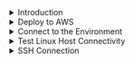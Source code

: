 <details>
<summary>Introduction</summary>
<br>

Each cloud provider has its own set of tools. Azure has the Azure Resource Manager. AWS has Cloudformation. There are also several third-party tools, such as Terraform and of course, Ansible.

Your Ansible development environment will consist of two virtual machines, respectively running the

    Windows server operating system
    Linux operating system

You will configure these two virtual machines using Ansible

</details>

<details>
<summary>Deploy to AWS</summary>
<br>

![](i/20220517212246.png)  
![](i/20220517212325.png)  
```
---
- hosts: localhost
  gather_facts: false
  connection: local

  tasks: 
    - name: create vpc
      ec2_vpc_net:
        name: ansible
        cidr_block: 10.0.0.0/16
        region: us-east-1
        tags:
          Name: ansible-vpc
          app: ansible
          env: dev
        state: present
      register: ansible_vpc

    - name: create subnet
      ec2_vpc_subnet:
        region: us-east-1
        vpc_id: "{{ ansible_vpc.vpc.id }}"
        cidr: 10.0.1.0/24
        map_public: yes
        tags:
          Name: ansible-subnet
          app: ansible
          env: dev
        state: present
      register: ansible_subnet

    - name: create internet gateway
      ec2_vpc_igw:
        vpc_id: "{{ ansible_vpc.vpc.id }}"
        region: us-east-1
        state: present
        tags:
          Name: "ansible-igw"
          app: ansible
          env: dev
      register: igw

    - name: Route IGW
      ec2_vpc_route_table:
        vpc_id: "{{ ansible_vpc.vpc.id }}"
        region: us-east-1
        subnets:
          - "{{ ansible_subnet.subnet.id }}"
        routes:
          - dest: 0.0.0.0/0
            gateway_id: "{{ igw.gateway_id  }}"
        tags:
          Name: ansible-public
```

![](i/20220517212438.png)  
```
---
- hosts: localhost
  gather_facts: false
  connection: local

  tasks: 
    - pause:
        prompt: "Enter password"
        echo: no
      when: password is undefined
      register: password_input

    - set_fact:
        password: "{{ password_input.user_input }}"
      when: password is undefined

    - ec2_vpc_net_info:
        region: us-east-1
        filters:
          "tag:Name": ansible
      register: ansible_vpc

    - ec2_vpc_subnet_info:
        region: us-east-1
        filters:
          vpc-id: "{{ ansible_vpc.vpcs[0].id }}"
      register: ansible_subnet

    - name: webserver security group
      ec2_group:
        name: windows
        description: windows sg
        vpc_id: "{{ ansible_vpc.vpcs[0].id }}"
        region: us-east-1
        tags:
          Name: windows
          app: ansible
          env: dev
        rules:
          - proto: tcp
            from_port: 80
            to_port: 80
            cidr_ip: 0.0.0.0/0
            rule_desc: allow all on port 80
          - proto: tcp
            from_port: 3389
            to_port: 3389
            cidr_ip: 0.0.0.0/0
            rule_desc: allow all RDP on port 3389
          - proto: tcp
            from_port: 5986
            to_port: 5986
            cidr_ip: 0.0.0.0/0
            rule_desc: allow all HTTPS via WinRM on 5986
          - proto: tcp
            from_port: 5985
            to_port: 5985
            cidr_ip: 0.0.0.0/0
            rule_desc: allow all HTTP via WinRM on 5985

    - name: create a new ec2 key
      ec2_key:
        name: aws-ansible-key
        region: us-east-1
        state: present
      register: ec2_key

    - name: Save private key to disk
      copy: content="{{ ec2_key.key.private_key }}" dest="./aws-ansible-key.pem" mode=0600
      when: ec2_key.changed

    - name: windows - create ec2 instance
      ec2:
        key_name: aws-ansible-key
        instance_type: t2.micro
        image: ami-0ac51e8ec52326463
        region: us-east-1
        group: windows
        count: 1
        vpc_subnet_id: "{{ ansible_subnet.subnets[0].id }}"
        user_data: |
          <powershell>
          $content = (Invoke-WebRequest -Uri 'https://raw.githubusercontent.com/ansible/ansible/devel/examples/scripts/ConfigureRemotingForAnsible.ps1' -UseBasicParsing).content
          iex $content
          $password = "{{ password }}" | ConvertTo-SecureString -AsPlainText -Force
          New-LocalUser 'ansible' -Password $password
          Add-LocalGroupMember -Group 'Administrators' -Member 'ansible'
          </powershell>
          <persist>true</persist>
        wait: yes
        assign_public_ip: yes
        instance_tags:
          Name: winweb01
          app: ansible
          env: dev
          os: windows
      register: ec2

    - name: associate new elastic IPs with each of the instances
      ec2_eip:
        device_id: "{{ item }}"
        release_on_disassociation: yes
        region: us-east-1
      loop: "{{ ec2.instance_ids }}"

# - name: get the Administrator password
#   ec2_win_password:
#     profile: my-boto-profile
#     instance_id: i-XXXXXX
#     region: us-east-1
#     key_file: "~/aws-creds/my_test_key.pem"

```
![](i/20220517212543.png)  
```
---
- hosts: localhost
  gather_facts: false
  connection: local

  tasks: 
    - pause:
        prompt: "Enter password"
        echo: no
      when: password is undefined
      register: password_input

    - set_fact:
        password: "{{ password_input.user_input }}"
      when: password is undefined

    - ec2_vpc_net_info:
        region: us-east-1
        filters:
          "tag:Name": ansible
      register: ansible_vpc

    - ec2_vpc_subnet_info:
        region: us-east-1
        filters:
          vpc-id: "{{ ansible_vpc.vpcs[0].id }}"
      register: ansible_subnet

    - name: linux security group
      ec2_group:
        name: linux
        description: linux sg
        vpc_id: "{{ ansible_vpc.vpcs[0].id }}"
        region: us-east-1
        tags:
          Name: linux
          app: ansible
          env: dev
        rules:
          - proto: tcp
            from_port: 22
            to_port: 22
            cidr_ip: 0.0.0.0/0
            rule_desc: allow all on port 22
          - proto: tcp
            from_port: 80
            to_port: 80
            cidr_ip: 0.0.0.0/0
            rule_desc: allow all on port 80

    - name: create a new ec2 key
      ec2_key:
        name: aws-ansible-key
        region: us-east-1
        state: present
      register: ec2_key

    - name: Save private key to disk
      copy: content="{{ ec2_key.key.private_key }}" dest="./aws-ansible-key.pem" mode=0600
      when: ec2_key.changed

    - name: linux - create ec2 instance
      ec2:
        key_name: aws-ansible-key
        instance_type: t2.micro
        image: ami-0c322300a1dd5dc79
        region: us-east-1
        group: linux
        count: 1
        vpc_subnet_id: "{{ ansible_subnet.subnets[0].id }}"
        user_data: |
          #!/bin/bash
          sudo adduser ansible
          sudo echo "{{ password }}" | passwd --stdin ansible
          echo 'ansible        ALL=(ALL)       NOPASSWD: ALL' >> /etc/sudoers
          sudo sed -n 'H;${x;s/\PasswordAuthentication no/PasswordAuthentication yes/;p;}' /etc/ssh/sshd_config > tmp_sshd_config
          sudo cat tmp_sshd_config > /etc/ssh/sshd_config
          rm -f tmp_sshd_config
          sudo service sshd restart
        wait: yes
        assign_public_ip: yes
        instance_tags:
          Name: linuxweb01
          app: ansible
          env: dev
          os: linux
      register: ec2

    - name: associate new elastic IPs with each of the instances
      ec2_eip:
        device_id: "{{ item }}"
        region: us-east-1
        release_on_disassociation: yes
      loop: "{{ ec2.instance_ids }}"
```

Execute the playbook by clicking on the Run button. Once again, use the password of your own choice when prompted. The following command is executed when you click the Run button:

> ansible-playbook aws_create_linux_ec2_instance.yaml

Execute the playbook
Delete the environment#

All the above infrastructure lies in the free tier. You will be using these resources in the upcoming lessons and chapters. In case you are going to visit the next lessons later, you can take down the resources to avoid any unexpected bills.

You can take these resources down by executing the playbook below.

```
---
- hosts: localhost
  gather_facts: false
  connection: local
  
  vars:
    ec2_ids: []
    sg_ids: []

  tasks:

    - ec2_vpc_net_info:
        region: us-east-1
        filters:
          "tag:Name": ansible
      register: ansible_vpc

    - name: get ec2 instance info
      ec2_instance_info:
        region: us-east-1
        filters:
          "tag:app": ansible
          "tag:env": dev
          instance-state-name: [ "running" ]
      register: ec2

    - set_fact:
        ec2_ids: "{{ ec2_ids }} + [ '{{ item.instance_id }}' ]"
      loop: "{{ ec2['instances'] }}"
      loop_control:
        label: "{{ item.instance_id }}"

    - name: disassociate an elastic IP from an instance
      ec2_eip:
        region: us-east-1
        release_on_disassociation: yes
        device_id: "{{ item }}"
        state: absent
      with_items: "{{ ec2_ids }}"

    - name: terminate ec2 instances
      ec2:
        state: 'absent'
        region: us-east-1
        instance_ids: "{{ item.instance_id }}"
      with_items: "{{ ec2.instances }}"

    - name: sleep for 30 seconds
      wait_for:
        timeout: 30
      delegate_to: localhost

    - ec2_group_info:
        region: us-east-1
        filters:
          group_name: 
            - linux
            - windows
          vpc-id: "{{ ansible_vpc.vpcs[0].id }}"
      register: sgs

    - set_fact:
        sg_ids: "{{ sg_ids }} + [ '{{ item.group_id }}' ]"
      loop: "{{ sgs['security_groups'] }}"
      loop_control:
        label: "{{ item.group_id }}"

    - name: delete security groups
      ec2_group:
        region: us-east-1
        group_id: "{{ item }}"
        state: absent
      loop: "{{ sg_ids }}"

    - name: delete internet gateway
      ec2_vpc_igw:
        vpc_id: "{{ ansible_vpc.vpcs[0].id }}"
        region: us-east-1
        state: absent
        tags:
          Name: "ansible-igw"
          app: ansible
          env: dev

    - name: delete subnet
      ec2_vpc_subnet:
        region: us-east-1
        cidr: 10.0.1.0/24
        vpc_id: "{{ ansible_vpc.vpcs[0].id }}"
        tags:
          Name: ansible-subnet
          app: ansible
          env: dev
        state: absent

    - name: delete route IGW
      ec2_vpc_route_table:
        vpc_id: "{{ ansible_vpc.vpcs[0].id }}"
        region: us-east-1
        tags:
          Name: ansible-public
        state: absent

    - name: delete VPC
      ec2_vpc_net:
        name: ansible
        region: us-east-1
        cidr_block: 10.0.0.0/16
        tags:
          Name: ansible-vpc
          app: ansible
          env: dev
        state: absent
```

> ansible-playbook aws_delete_ansible_env.yaml

</details>

<details>
<summary>Connect to the Environment</summary>
<br>

![](i/20220517214732.png)  
![](i/20220517214818.png)  

```
    - name: Windows - create Azure vm extension to enable HTTPS WinRM listener
      azure_rm_virtualmachineextension:
        name: winrm-extension
        resource_group: ansible
        virtual_machine_name: "vm-winweb{{ count }}"
        publisher: Microsoft.Compute
        virtual_machine_extension_type: CustomScriptExtension
        type_handler_version: '1.10'
        settings: '{"fileUris": ["https://raw.githubusercontent.com/ansible/ansible/devel/examples/scripts/ConfigureRemotingForAnsible.ps1"],"commandToExecute": "powershell -ExecutionPolicy Unrestricted -File ConfigureRemotingForAnsible.ps1"}'
        auto_upgrade_minor_version: true
```

AWS#

Review the playbook below:

```
    - name: windows - create ec2 instance
      ec2:
        key_name: aws-ansible-key
        instance_type: t2.micro
        image: ami-0ac51e8ec52326463
        region: us-east-1
        group: windows
        count: 1
        vpc_subnet_id: "{{ ansible_subnet.subnets[0].id }}"
        user_data: |
          <powershell>
          $content = (Invoke-WebRequest -Uri 'https://raw.githubusercontent.com/ansible/ansible/devel/examples/scripts/ConfigureRemotingForAnsible.ps1' -UseBasicParsing).content
          iex $content
          $password = "{{ password }}" | ConvertTo-SecureString -AsPlainText -Force
          New-LocalUser 'ansible' -Password $password
          Add-LocalGroupMember -Group 'Administrators' -Member 'ansible'
          </powershell>
          <persist>true</persist>
        wait: yes
        assign_public_ip: yes
        instance_tags:
          Name: winweb01
          app: ansible
          env: dev
          os: windows
      register: ec2
```

Here is the breakdown of the highlighted lines:

    Line-10: With AWS instance user data, you can run configuration scripts during the launch.
    Line-12: Get contents of ConfigureRemotingForAnsible.ps1.
    Line-13: Run ConfigureRemotingForAnsible.ps1.
    Line-14: Create an Ansible user & add to the local Administrators group.

Within the aws_create_windows_ec2_instance.yaml playbook, user data is used to run a PowerShell cmdlet to store the contents of ConfigureRemotingForAnsible.ps1 in a variable. It then uses Invoke-Expression to execute the script.
Test Windows Host Connectivity#

Use the win_ping.yaml playbook to test the Windows virtual machine’s connectivity. Review the playbook below:

```
---
- hosts: all
  gather_facts: false

  vars_prompt:
    - name: password
      prompt: "Enter ansible user password"

  vars:
    ansible_user: ansible
    ansible_password: "{{ password }}"
    ansible_connection: winrm
    ansible_winrm_transport: ntlm
    ansible_winrm_server_cert_validation: ignore

  tasks:
  - name: run win_ping
    win_ping:
```

nsible communicates with the Windows host over WinRM using NTLM authentication. For this course, you will use the self-signed certificates; that’s why the certificate validation is turned off. The playbook contains a single task that uses the win_ping Ansible module to test the connectivity to remote Windows hosts.

Click on the Run button, and wait for the environment to set up. Once run, you can execute the playbook by running the following command in the terminal of the widget above:

```
# Replace the <Public Ip Address> with the IP of Azure virtual machine
# or AWS EC2 instance for Windows
ansible-playbook win_ping.yaml -i <Public Ip Address>,
```

Replace the <Public Ip Address> with the Public IP address associated with the Azure virtual machine or AWS EC2 instance. When you run the command, a prompt for the password will be displayed; use the same password as in the previous lessons.

The , at the end of the IP address bypasses the Ansible inventory parser. This allows you to pass a list of hostnames or IP addresses instead of an inventory file.

The output will look like the one below in case of failure or success:

![](i/20220517215038.png)  

</details>

<details>
<summary>Test Linux Host Connectivity</summary>
<br>

Use the ping.yaml playbook to test the Linux virtual machine’s connectivity. Review the playbook below:
```
---
- hosts: all
  gather_facts: false

  vars_prompt:
    - name: password
      prompt: "Enter ansible user password"

  vars:
    ansible_user: ansible
    ansible_password: "{{ password }}"
    ansible_ssh_common_args: '-o StrictHostKeyChecking=no'

  tasks:
  - name: run ping
    ping:
```

![](i/20220517215409.png)  
![](i/20220517215434.png)  

</details>

<details>
<summary>SSH Connection</summary>
<br>

Ansible has two methods for connecting to a Linux host:

    SSH keys
    Username and password

By default, Ansible will opt for ssh keys. You can choose to use a username and password by defining the variable ansible_password. This requires the sshpass package to be installed. You can do that by executing the following command:

> apt install -y sshpass

![](i/20220519095815.png)  
![](i/20220519095840.png)  
</details>